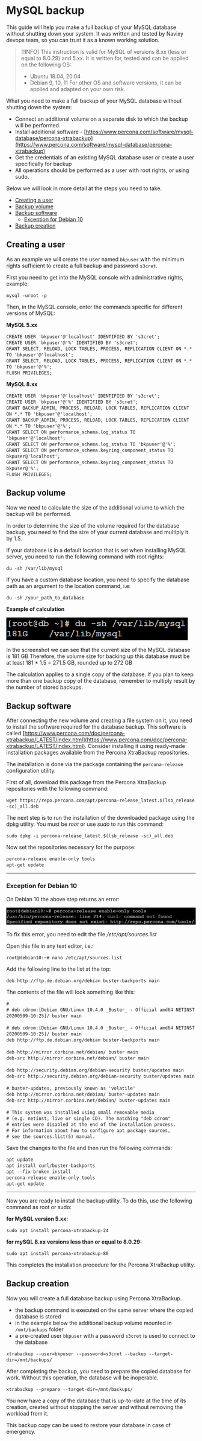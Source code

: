 # MySQL backup

This guide will help you make a full backup of your MySQL database without shutting down your system. It was written and tested by Navixy devops team, so you can trust it as a known working solution.

> \[!INFO] This instruction is valid for MySQL of versions 8.xx (less or equal to 8.0.29) and 5.xx. It is written for, tested and can be applied on the following OS:
>
> * Ubuntu 18.04, 20.04
> * Debian 9, 10, 11 For other OS and software versions, it can be applied and adapted on your own risk.

What you need to make a full backup of your MySQL database without shutting down the system:

* Connect an additional volume on a separate disk to which the backup will be performed.
* Install additional software - [https://www.percona.com/software/mysql-database/percona-xtrabackup](https://www.percona.com/software/mysql-database/percona-xtrabackup)
* Get the credentials of an existing MySQL database user or create a user specifically for backup
* All operations should be performed as a user with root rights, or using sudo.

Below we will look in more detail at the steps you need to take.

* [Creating a user](mysql-backup.md#creating-a-user)
* [Backup volume](mysql-backup.md#backup-volume)
* [Backup software](mysql-backup.md#backup-software)
  * [Exception for Debian 10](mysql-backup.md#exception-for-debian-10)
* [Backup creation](mysql-backup.md#backup-creation)

## Creating a user

As an example we will create the user named `bkpuser` with the minimum rights sufficient to create a full backup and password `s3cret`.

First you need to get into the MySQL console with administrative rights, example:

```
mysql -uroot -p
```

Then, in the MySQL console, enter the commands specific for different versions of MySQL:

**MySQL 5.xx**

```
CREATE USER 'bkpuser'@'localhost' IDENTIFIED BY 's3cret';
CREATE USER 'bkpuser'@'%' IDENTIFIED BY 's3cret';
GRANT SELECT, RELOAD, LOCK TABLES, PROCESS, REPLICATION CLIENT ON *.* TO 'bkpuser'@'localhost';
GRANT SELECT, RELOAD, LOCK TABLES, PROCESS, REPLICATION CLIENT ON *.* TO 'bkpuser'@'%';
FLUSH PRIVILEGES;
```

**MySQL 8.xx**

```
CREATE USER 'bkpuser'@'localhost' IDENTIFIED BY 's3cret';
CREATE USER 'bkpuser'@'%' IDENTIFIED BY 's3cret';
GRANT BACKUP_ADMIN, PROCESS, RELOAD, LOCK TABLES, REPLICATION CLIENT ON *.* TO 'bkpuser'@'localhost';
GRANT BACKUP_ADMIN, PROCESS, RELOAD, LOCK TABLES, REPLICATION CLIENT ON *.* TO 'bkpuser'@'%';
GRANT SELECT ON performance_schema.log_status TO 'bkpuser'@'localhost';
GRANT SELECT ON performance_schema.log_status TO 'bkpuser'@'%';
GRANT SELECT ON performance_schema.keyring_component_status TO bkpuser@'localhost';
GRANT SELECT ON performance_schema.keyring_component_status TO bkpuser@'%';
FLUSH PRIVILEGES;
```

## Backup volume

Now we need to calculate the size of the additional volume to which the backup will be performed.

In order to determine the size of the volume required for the database backup, you need to find the size of your current database and multiply it by 1.5.

If your database is in a default location that is set when installing MySQL server, you need to run the following command with root rights:

```
du -sh /var/lib/mysql
```

If you have a custom database location, you need to specify the database path as an argument to the location command, i.e:

```
du -sh /your_path_to_database
```

**Example of calculation**

![On-Premise - MySQL backup](../../../on-premise/on-premise/maintenance/backup/attachments/image-20230810-134206.png)

In the screenshot we can see that the current size of the MySQL database is 181 GB Therefore, the volume size for backing up this database must be at least 181 \* 1.5 = 271.5 GB, rounded up to 272 GB

The calculation applies to a single copy of the database. If you plan to keep more than one backup copy of the database, remember to multiply result by the number of stored backups.

## Backup software

After connecting the new volume and creating a file system on it, you need to install the software required for the database backup. This software is called [https://www.percona.com/doc/percona-xtrabackup/LATEST/index.html](https://www.percona.com/doc/percona-xtrabackup/LATEST/index.html). Consider installing it using ready-made installation packages available from the Percona XtraBackup repositories.

The installation is done via the package containing the `percona-release` configuration utility.

First of all, download this package from the Percona XtraBackup repositories with the following command:

```
wget https://repo.percona.com/apt/percona-release_latest.$(lsb_release -sc)_all.deb
```

The next step is to run the installation of the downloaded package using the dpkg utility. You must be _root_ or use _sudo_ to run this command:

```
sudo dpkg -i percona-release_latest.$(lsb_release -sc)_all.deb
```

Now set the repositories necessary for the purpose:

```
percona-release enable-only tools
apt-get update
```

***

### Exception for Debian 10

On Debian 10 the above step returns an error:

![On-Premise - MySQL backup](../../../on-premise/on-premise/maintenance/backup/attachments/image-20230810-134240.png)

To fix this error, you need to edit the file _/etc/apt/sources.list_

Open this file in any text editor, i.e.:

```
root@debian10:~# nano /etc/apt/sources.list
```

Add the following line to the list at the top:

```
deb http://ftp.de.debian.org/debian buster-backports main
```

The contents of the file will look something like this:

```
#
# deb cdrom:[Debian GNU/Linux 10.4.0 _Buster_ - Official amd64 NETINST 20200509-10:25]/ buster main

# deb cdrom:[Debian GNU/Linux 10.4.0 _Buster_ - Official amd64 NETINST 20200509-10:25]/ buster main
deb http://ftp.de.debian.org/debian buster-backports main

deb http://mirror.corbina.net/debian/ buster main
deb-src http://mirror.corbina.net/debian/ buster main

deb http://security.debian.org/debian-security buster/updates main
deb-src http://security.debian.org/debian-security buster/updates main

# buster-updates, previously known as 'volatile'
deb http://mirror.corbina.net/debian/ buster-updates main
deb-src http://mirror.corbina.net/debian/ buster-updates main

# This system was installed using small removable media
# (e.g. netinst, live or single CD). The matching "deb cdrom"
# entries were disabled at the end of the installation process.
# For information about how to configure apt package sources,
# see the sources.list(5) manual.
```

Save the changes to the file and then run the following commands:

```
apt update
apt install curl/buster-backports
apt --fix-broken install
percona-release enable-only tools
apt-get update
```

***

Now you are ready to install the backup utility. To do this, use the following command as root or sudo:

**for MySQL version 5.xx:**

```
sudo apt install percona-xtrabackup-24
```

**for mySQL 8.xx versions less than or equal to 8.0.29:**

```
sudo apt install percona-xtrabackup-80
```

This completes the installation procedure for the Percona XtraBackup utility.

## Backup creation

Now you will create a full database backup using Percona XtraBackup.

* the backup command is executed on the same server where the copied database is stored
* in the example below the additional backup volume mounted in `/mnt/backups` folder
* a pre-created user `bkpuser` with a password `s3cret` is used to connect to the database

```
xtrabackup --user=bkpuser --password=s3cret --backup --target-dir=/mnt/backups/
```

After completing the backup, you need to prepare the copied database for work. Without this operation, the database will be inoperable.

```
xtrabackup --prepare --target-dir=/mnt/backups/
```

You now have a copy of the database that is up-to-date at the time of its creation, created without stopping the server and without removing the workload from it.

This backup copy can be used to restore your database in case of emergency.
